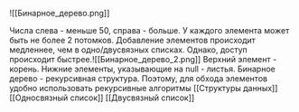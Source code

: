 ![[Бинарное_дерево.png]]

Числа слева - меньше 50, справа - больше. У каждого элемента может быть не более 2 потомков. Добавление элементов происходит медленнее, чем в одно/двусвязных списках. Однако, доступ происходит быстрее.![[Бинарное_дерево_2.png]]
Верхний элемент - корень. Нижние элементы, указывающие на null - листья. Бинарное дерево - рекурсивная структура. Поэтому, для обхода элементов удобно использовать рекурсивные алгоритмы
[[Структуры данных]] [[Односвязный список]] [[Двусвязный список]]